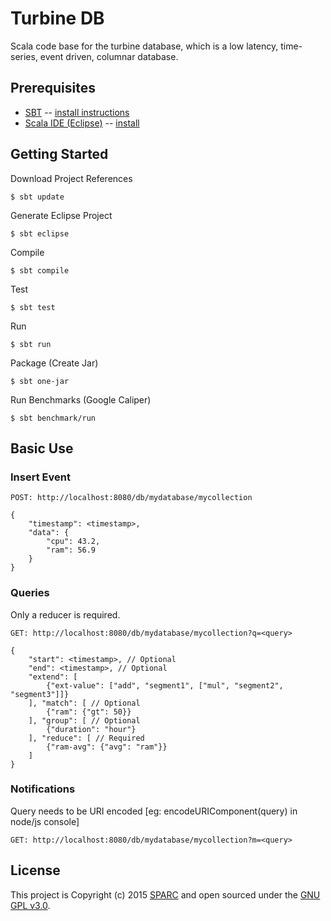 
# Turbine DB

Scala code base for the turbine database, which is a low latency, time-series, event driven, columnar database.

## Prerequisites


* [SBT](https://github.com/harrah/xsbt) -- [install instructions](http://www.scala-sbt.org/release/docs/Getting-Started/Setup)
* [Scala IDE (Eclipse)](http://www.scala-ide.org/) -- [install](http://download.scala-ide.org/)

## Getting Started


Download Project References
	
	$ sbt update

Generate Eclipse Project

	$ sbt eclipse

Compile

	$ sbt compile

Test	

	$ sbt test

Run

	$ sbt run

Package (Create Jar)

	$ sbt one-jar

Run Benchmarks (Google Caliper)

	$ sbt benchmark/run

## Basic Use

### Insert Event


	POST: http://localhost:8080/db/mydatabase/mycollection 

	{
		"timestamp": <timestamp>,
		"data": {
			"cpu": 43.2,
			"ram": 56.9
		}	
	}


### Queries
Only a reducer is required.

	GET: http://localhost:8080/db/mydatabase/mycollection?q=<query>

	{
		"start": <timestamp>, // Optional
		"end": <timestamp>, // Optional
		"extend": [
			{"ext-value": ["add", "segment1", ["mul", "segment2", "segment3"]]}
		], "match": [ // Optional
			{"ram": {"gt": 50}}
		], "group": [ // Optional
			{"duration": "hour"}
		], "reduce": [ // Required
			{"ram-avg": {"avg": "ram"}}
		]
	}


### Notifications
Query needs to be URI encoded [eg: encodeURIComponent(query) in node/js console]

	GET: http://localhost:8080/db/mydatabase/mycollection?m=<query>


## License

This project is Copyright (c) 2015 [SPARC](https://github.com/sparcedge/) and open sourced under the [GNU GPL v3.0](LICENSE.txt).